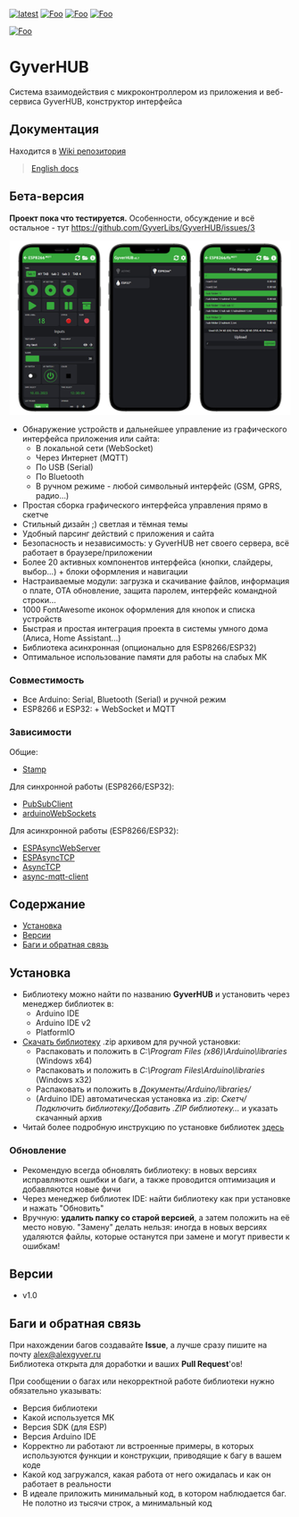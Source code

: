 [![latest](https://img.shields.io/github/v/release/GyverLibs/GyverHUB.svg?color=brightgreen)](https://github.com/GyverLibs/GyverHUB/releases/latest/download/GyverHUB.zip)
[![Foo](https://img.shields.io/badge/Website-AlexGyver.ru-blue.svg?style=flat-square)](https://alexgyver.ru/)
[![Foo](https://img.shields.io/badge/%E2%82%BD$%E2%82%AC%20%D0%9D%D0%B0%20%D0%BF%D0%B8%D0%B2%D0%BE-%D1%81%20%D1%80%D1%8B%D0%B1%D0%BA%D0%BE%D0%B9-orange.svg?style=flat-square)](https://alexgyver.ru/support_alex/)
[![Foo](https://img.shields.io/badge/README-ENGLISH-blueviolet.svg?style=flat-square)](https://github-com.translate.goog/GyverLibs/GyverHUB?_x_tr_sl=ru&_x_tr_tl=en)  

[![Foo](https://img.shields.io/badge/ПОДПИСАТЬСЯ-НА%20ОБНОВЛЕНИЯ-brightgreen.svg?style=social&logo=telegram&color=blue)](https://t.me/GyverLibs)

# GyverHUB
Система взаимодействия с микроконтроллером из приложения и веб-сервиса GyverHUB, конструктор интерфейса

## Документация
Находится в [Wiki репозитория](https://github.com/GyverLibs/GyverHUB/wiki)
> [English docs](https://github-com.translate.goog/GyverLibs/GyverHUB/wiki?_x_tr_sl=ru&_x_tr_tl=en)

## Бета-версия
**Проект пока что тестируется.** Особенности, обсуждение и всё остальное - тут https://github.com/GyverLibs/GyverHUB/issues/3

![promo](/docs/promo.jpg)

- Обнаружение устройств и дальнейшее управление из графического интерфейса приложения или сайта:
    - В локальной сети (WebSocket)
    - Через Интернет (MQTT)
    - По USB (Serial) 
    - По Bluetooth
    - В ручном режиме - любой символьный интерфейс (GSM, GPRS, радио...)
- Простая сборка графического интерфейса управления прямо в скетче
- Стильный дизайн ;) светлая и тёмная темы
- Удобный парсинг действий с приложения и сайта
- Безопасность и независимость: у GyverHUB нет своего сервера, всё работает в браузере/приложении
- Более 20 активных компонентов интерфейса (кнопки, слайдеры, выбор...) + блоки оформления и навигации
- Настраиваемые модули: загрузка и скачивание файлов, информация о плате, OTA обновление, защита паролем, интерфейс командной строки...
- 1000 FontAwesome иконок оформления для кнопок и списка устройств
- Быстрая и простая интеграция проекта в системы умного дома (Алиса, Home Assistant...)
- Библиотека асинхронная (опционально для ESP8266/ESP32)
- Оптимальное использование памяти для работы на слабых МК

### Совместимость
- Все Arduino: Serial, Bluetooth (Serial) и ручной режим
- ESP8266 и ESP32: + WebSocket и MQTT

### Зависимости
Общие:
- [Stamp](https://github.com/GyverLibs/Stamp)

Для синхронной работы (ESP8266/ESP32):
- [PubSubClient](https://github.com/knolleary/pubsubclient)
- [arduinoWebSockets](https://github.com/Links2004/arduinoWebSockets)

Для асинхронной работы (ESP8266/ESP32):
- [ESPAsyncWebServer](https://github.com/me-no-dev/ESPAsyncWebServer)
- [ESPAsyncTCP](https://github.com/me-no-dev/ESPAsyncTCP)
- [AsyncTCP](https://github.com/me-no-dev/AsyncTCP)
- [async-mqtt-client](https://github.com/marvinroger/async-mqtt-client)

## Содержание
- [Установка](#install)
- [Версии](#versions)
- [Баги и обратная связь](#feedback)

<a id="install"></a>
## Установка
- Библиотеку можно найти по названию **GyverHUB** и установить через менеджер библиотек в:
    - Arduino IDE
    - Arduino IDE v2
    - PlatformIO
- [Скачать библиотеку](https://github.com/GyverLibs/GyverHUB/archive/refs/heads/main.zip) .zip архивом для ручной установки:
    - Распаковать и положить в *C:\Program Files (x86)\Arduino\libraries* (Windows x64)
    - Распаковать и положить в *C:\Program Files\Arduino\libraries* (Windows x32)
    - Распаковать и положить в *Документы/Arduino/libraries/*
    - (Arduino IDE) автоматическая установка из .zip: *Скетч/Подключить библиотеку/Добавить .ZIP библиотеку…* и указать скачанный архив
- Читай более подробную инструкцию по установке библиотек [здесь](https://alexgyver.ru/arduino-first/#%D0%A3%D1%81%D1%82%D0%B0%D0%BD%D0%BE%D0%B2%D0%BA%D0%B0_%D0%B1%D0%B8%D0%B1%D0%BB%D0%B8%D0%BE%D1%82%D0%B5%D0%BA)

### Обновление
- Рекомендую всегда обновлять библиотеку: в новых версиях исправляются ошибки и баги, а также проводится оптимизация и добавляются новые фичи
- Через менеджер библиотек IDE: найти библиотеку как при установке и нажать "Обновить"
- Вручную: **удалить папку со старой версией**, а затем положить на её место новую. "Замену" делать нельзя: иногда в новых версиях удаляются файлы, которые останутся при замене и могут привести к ошибкам!


<a id="versions"></a>
## Версии
- v1.0

<a id="feedback"></a>
## Баги и обратная связь
При нахождении багов создавайте **Issue**, а лучше сразу пишите на почту [alex@alexgyver.ru](mailto:alex@alexgyver.ru)  
Библиотека открыта для доработки и ваших **Pull Request**'ов!

При сообщении о багах или некорректной работе библиотеки нужно обязательно указывать:
- Версия библиотеки
- Какой используется МК
- Версия SDK (для ESP)
- Версия Arduino IDE
- Корректно ли работают ли встроенные примеры, в которых используются функции и конструкции, приводящие к багу в вашем коде
- Какой код загружался, какая работа от него ожидалась и как он работает в реальности
- В идеале приложить минимальный код, в котором наблюдается баг. Не полотно из тысячи строк, а минимальный код
